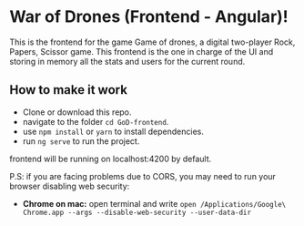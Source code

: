 # War of Drones (Frontend - Angular)!

This is the frontend for the game Game of drones, a digital two-player Rock, Papers, Scissor game. This frontend is the one in charge of the UI and storing in memory all the stats and users for the current round.

## How to make it work

- Clone or download this repo.
- navigate to the folder `cd GoD-frontend`.
- use `npm install` or `yarn` to install dependencies.
- run `ng serve` to run the project.

frontend will be running on localhost:4200 by default.

P.S: if you are facing problems due to CORS, you may need to run your browser disabling web security:
- **Chrome on mac:** open terminal and write `open /Applications/Google\ Chrome.app --args --disable-web-security --user-data-dir`
